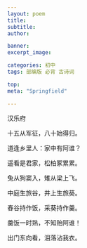 ```yaml
---
layout: poem
title: 
subtitle: 
author: 

banner:
excerpt_image: 

categories: 初中
tags: 部编版 必背 古诗词

top: 
meta: "Springfield"

---
```


汉乐府

十五从军征，八十始得归。

道逢乡里人：家中有阿谁？

遥看是君家，松柏冢累累。

兔从狗窦入，雉从梁上飞。

中庭生旅谷，井上生旅葵。

舂谷持作饭，采葵持作羹。

羹饭一时熟，不知贻阿谁！

出门东向看，泪落沾我衣。